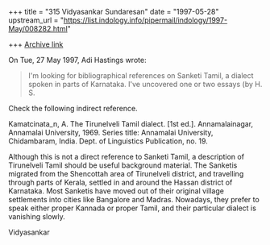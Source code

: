 +++
title = "315 Vidyasankar Sundaresan"
date = "1997-05-28"
upstream_url = "https://list.indology.info/pipermail/indology/1997-May/008282.html"

+++
[Archive link](https://list.indology.info/pipermail/indology/1997-May/008282.html)



On Tue, 27 May 1997, Adi Hastings wrote:

> 
> I'm looking for bibliographical references on Sanketi Tamil, a dialect
> spoken in parts of Karnataka. I've uncovered one or two essays (by H. S.

Check the following indirect reference. 

Kamatcinata_n, A.
     The Tirunelveli Tamil dialect.  [1st ed.].  Annamalainagar, Annamalai
   University, 1969.
     Series title:  Annamalai University, Chidambaram, India. Dept. of
   Linguistics Publication, no. 19. 

Although this is not a direct reference to Sanketi Tamil, a description of
Tirunelveli Tamil should be useful background material. The Sanketis
migrated from the Shencottah area of Tirunelveli district, and travelling
through parts of Kerala, settled in and around the Hassan district of
Karnataka. Most Sanketis have moved out of their original village
settlements into cities like Bangalore and Madras. Nowadays, they prefer
to speak either proper Kannada or proper Tamil, and their particular
dialect is vanishing slowly. 

Vidyasankar





